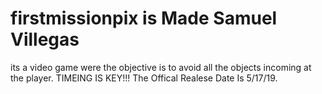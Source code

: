 # firstmissionpix is Made Samuel Villegas
its a video game were the objective is to 
avoid all the objects incoming at the player.
TIMEING IS KEY!!!
The Offical Realese Date Is 5/17/19.
